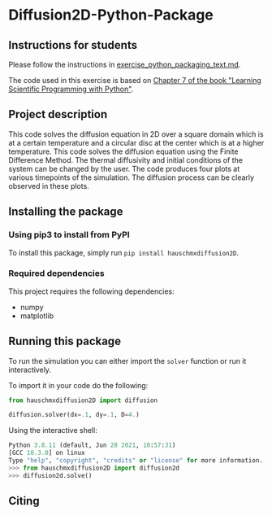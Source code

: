 # Diffusion2D-Python-Package

## Instructions for students

Please follow the instructions in [exercise_python_packaging_text.md](https://github.com/Simulation-Software-Engineering/Lecture-Material/blob/main/building-and-packaging/material/exercise_python_packaging_text.md).

The code used in this exercise is based on [Chapter 7 of the book "Learning Scientific Programming with Python"](https://scipython.com/book/chapter-7-matplotlib/examples/the-two-dimensional-diffusion-equation/).

## Project description

This code solves the diffusion equation in 2D over a square domain which is at a certain temperature and a circular disc at the center which is at a higher temperature.
This code solves the diffusion equation using the Finite Difference Method.
The thermal diffusivity and initial conditions of the system can be changed by the user.
The code produces four plots at various timepoints of the simulation.
The diffusion process can be clearly observed in these plots.

## Installing the package

### Using pip3 to install from PyPI

To install this package, simply run `pip install hauschmxdiffusion2D`.

### Required dependencies

This project requires the following dependencies:
- numpy
- matplotlib

## Running this package

To run the simulation you can either import the `solver` function or run it interactively.

To import it in your code do the following:

```python
from hauschmxdiffusion2D import diffusion

diffusion.solver(dx=.1, dy=.1, D=4.)
```

Using the interactive shell:
```python
Python 3.8.11 (default, Jun 28 2021, 10:57:31)
[GCC 10.3.0] on linux
Type "help", "copyright", "credits" or "license" for more information.
>>> from hauschmxdiffusion2D import diffusion2d
>>> diffusion2d.solve()
```

## Citing
